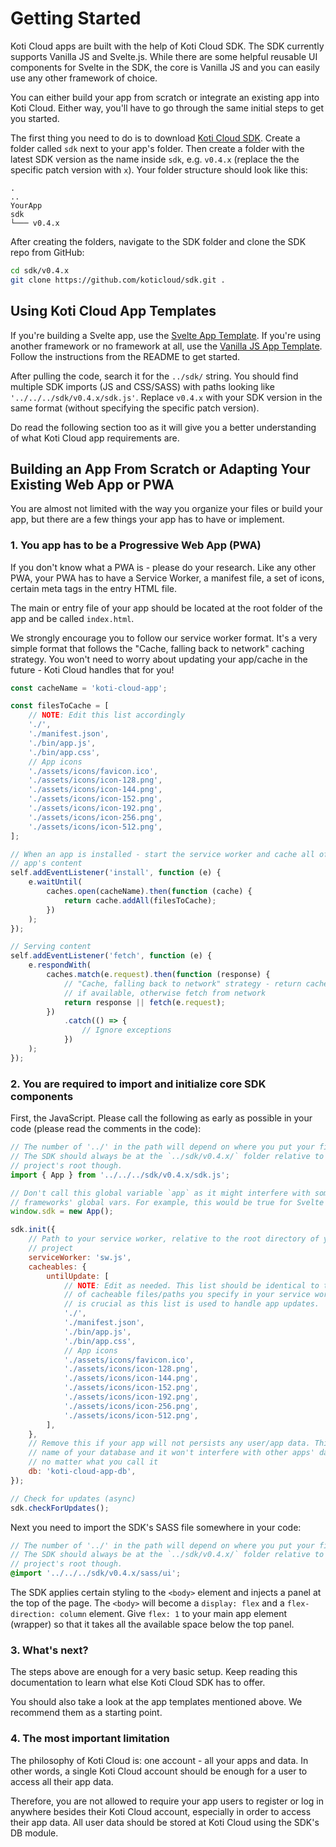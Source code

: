 # Getting Started

Koti Cloud apps are built with the help of Koti Cloud SDK. The SDK currently supports Vanilla JS and Svelte.js. While there are some helpful reusable UI components for Svelte in the SDK, the core is Vanilla JS and you can easily use any other framework of choice.

You can either build your app from scratch or integrate an existing app into Koti Cloud. Either way, you'll have to go through the same initial steps to get you started.

The first thing you need to do is to download [Koti Cloud SDK](https://github.com/koticloud/sdk). Create a folder called `sdk` next to your app's folder. Then create a folder with the latest SDK version as the name inside `sdk`, e.g. `v0.4.x` (replace the the specific patch version with `x`). Your folder structure should look like this:

```
.
..
YourApp
sdk
└─── v0.4.x
```

After creating the folders, navigate to the SDK folder and clone the SDK repo from GitHub:

```bash
cd sdk/v0.4.x
git clone https://github.com/koticloud/sdk.git .
```

## Using Koti Cloud App Templates

If you're building a Svelte app, use the [Svelte App Template](https://github.com/koticloud/app-template-svelte). If you're using another framework or no framework at all, use the [Vanilla JS App Template](https://github.com/koticloud/app-template). Follow the instructions from the README to get started.

After pulling the code, search it for the `../sdk/` string. You should find multiple SDK imports (JS and CSS/SASS) with paths looking like `'../../../sdk/v0.4.x/sdk.js'`. Replace `v0.4.x` with your SDK version in the same format (without specifying the specific patch version).

Do read the following section too as it will give you a better understanding of what Koti Cloud app requirements are.

## Building an App From Scratch or Adapting Your Existing Web App or PWA

You are almost not limited with the way you organize your files or build your app, but there are a few things your app has to have or implement.

### 1. You app has to be a Progressive Web App (PWA)

If you don't know what a PWA is - please do your research. Like any other PWA, your PWA has to have a Service Worker, a manifest file, a set of icons, certain meta tags in the entry HTML file.

The main or entry file of your app should be located at the root folder of the app and be called `index.html`.

We strongly encourage you to follow our service worker format. It's a very simple format that follows the "Cache, falling back to network" caching strategy. You won't need to worry about updating your app/cache in the future - Koti Cloud handles that for you!

```javascript
const cacheName = 'koti-cloud-app';

const filesToCache = [
    // NOTE: Edit this list accordingly
    './',
    './manifest.json',
    './bin/app.js',
    './bin/app.css',
    // App icons
    './assets/icons/favicon.ico',
    './assets/icons/icon-128.png',
    './assets/icons/icon-144.png',
    './assets/icons/icon-152.png',
    './assets/icons/icon-192.png',
    './assets/icons/icon-256.png',
    './assets/icons/icon-512.png',
];

// When an app is installed - start the service worker and cache all of the
// app's content
self.addEventListener('install', function (e) {
    e.waitUntil(
        caches.open(cacheName).then(function (cache) {
            return cache.addAll(filesToCache);
        })
    );
});

// Serving content
self.addEventListener('fetch', function (e) {
    e.respondWith(
        caches.match(e.request).then(function (response) {
            // "Cache, falling back to network" strategy - return cached files
            // if available, otherwise fetch from network
            return response || fetch(e.request);
        })
            .catch(() => {
                // Ignore exceptions
            })
    );
});
```

### 2. You are required to import and initialize core SDK components

First, the JavaScript. Please call the following as early as possible in your code (please read the comments in the code):

```javascript
// The number of '../' in the path will depend on where you put your files.
// The SDK should always be at the `../sdk/v0.4.x/` folder relative to your
// project's root though.
import { App } from '../../../sdk/v0.4.x/sdk.js';

// Don't call this global variable `app` as it might interfere with some
// frameworks' global vars. For example, this would be true for Svelte
window.sdk = new App();

sdk.init({
    // Path to your service worker, relative to the root directory of your
    // project
    serviceWorker: 'sw.js',
    cacheables: {
        untilUpdate: [
            // NOTE: Edit as needed. This list should be identical to the list
            // of cacheable files/paths you specify in your service worker. This
            // is crucial as this list is used to handle app updates.
            './',
            './manifest.json',
            './bin/app.js',
            './bin/app.css',
            // App icons
            './assets/icons/favicon.ico',
            './assets/icons/icon-128.png',
            './assets/icons/icon-144.png',
            './assets/icons/icon-152.png',
            './assets/icons/icon-192.png',
            './assets/icons/icon-256.png',
            './assets/icons/icon-512.png',
        ],
    },
    // Remove this if your app will not persists any user/app data. This is the
    // name of your database and it won't interfere with other apps' databases
    // no matter what you call it
    db: 'koti-cloud-app-db',
});

// Check for updates (async)
sdk.checkForUpdates();
```

Next you need to import the SDK's SASS file somewhere in your code:

```scss
// The number of '../' in the path will depend on where you put your files.
// The SDK should always be at the `../sdk/v0.4.x/` folder relative to your
// project's root though.
@import '../../../sdk/v0.4.x/sass/ui';
```

The SDK applies certain styling to the `<body>` element and injects a panel at the top of the page. The `<body>` will become a `display: flex` and a `flex-direction: column` element. Give `flex: 1` to your main app element (wrapper) so that it takes all the available space below the top panel.

### 3. What's next?

The steps above are enough for a very basic setup. Keep reading this documentation to learn what else Koti Cloud SDK has to offer.

You should also take a look at the app templates mentioned above. We recommend them as a starting point.

### 4. The most important limitation

The philosophy of Koti Cloud is: one account - all your apps and data. In other words, a single Koti Cloud account should be enough for a user to access all their app data.

Therefore, you are not allowed to require your app users to register or log in anywhere besides their Koti Cloud account, especially in order to access their app data. All user data should be stored at Koti Cloud using the SDK's DB module.